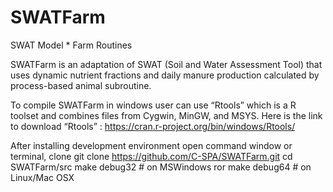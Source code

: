 # SWATFarm
SWAT Model * Farm Routines

SWATFarm is an adaptation of SWAT (Soil and Water Assessment Tool) that uses dynamic nutrient fractions and daily manure production calculated by process-based animal subroutine. 

To compile SWATFarm in windows user can use “Rtools” which is a R toolset and combines files from Cygwin, MinGW, and MSYS. Here is the link to download “Rtools” : https://cran.r-project.org/bin/windows/Rtools/

After installing development environment open command window or terminal, clone
git clone https://github.com/C-SPA/SWATFarm.git
cd SWATFarm/src
make debug32 # on MSWindows ror
make debug64 # on Linux/Mac OSX
